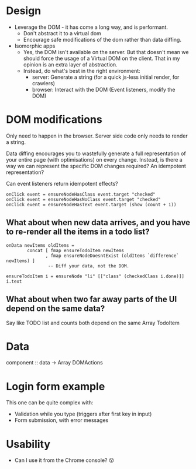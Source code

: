 # Design

- Leverage the DOM - it has come a long way, and is performant.
    - Don't abstract it to a virtual dom
    - Encourage safe modifications of the dom rather than data diffing.
- Isomorphic apps
    - Yes, the DOM isn't available on the server. But that doesn't mean we should force the usage of a Virtual DOM on the client. That in my opinion is an extra layer of abstraction.
    - Instead, do what's best in the right environment:
        - server: Generate a string (for a quick js-less initial render, for crawlers)
        - browser: Interact with the DOM (Event listeners, modify the DOM)


# DOM modifications
Only need to happen in the browser. Server side code only needs to render a string.

Data diffing encourages you to wastefully generate a full representation of your entire page (with optimisations) on every change. Instead, is there a way we can represent the specific DOM changes required? An idempotent representation?

Can event listeners return idempotent effects?

    onClick event = ensureNodeHasClass event.target "checked"
    onClick event = ensureNodeHasNoClass event.target "checked"
    onClick event = ensureNodeHasText event.target (show (count + 1))

## What about when new data arrives, and you have to re-render all the items in a todo list?

    onData newItems oldItems = 
            concat [ fmap ensureTodoItem newItems
                   , fmap ensureNodeDoesntExist (oldItems `difference` newItems) ]
                    -- Diff your data, not the DOM.    

    ensureTodoItem i = ensureNode "li" [["class" (checkedClass i.done)]] i.text

## What about when two far away parts of the UI depend on the same data?

Say like TODO list and counts both depend on the same Array TodoItem 

# Data

component :: data -> Array DOMActions

# Login form example

This one can be quite complex with:
- Validation while you type (triggers after first key in input)
- Form submission, with error messages

# Usability

- Can I use it from the Chrome console? 😵
